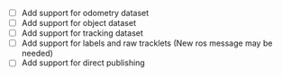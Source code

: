 - [ ] Add support for odometry dataset
- [ ] Add support for object dataset
- [ ] Add support for tracking dataset
- [ ] Add support for labels and raw tracklets (New ros message may be needed)
- [ ] Add support for direct publishing
